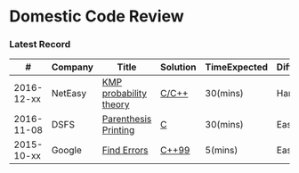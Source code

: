 Domestic Code Review
====================

### Latest Record

| # | Company | Title | Solution | TimeExpected | Difficulty |
|---|---------|-------|----------|--------------|------------|
|2016-12-xx| NetEasy | [KMP probability theory](./KMP-Probability/Description.md) | [C/C++](./KMP-Probability/src/programming.cpp) |30(mins) |Hard|
|2016-11-08| DSFS | [Parenthesis Printing](./parenthesisMtch20161108-DSFS/Description.md) | [C](./parenthesisMtch20161108-DSFS/src/parenthesis_mtch.c) | 30(mins) |Easy|
|2015-10-xx| Google | [Find Errors](./findErrors201510-Google/Description.md) | [C++99](./findErrors201510-Google/main.cpp) | 5(mins) |Easy|

